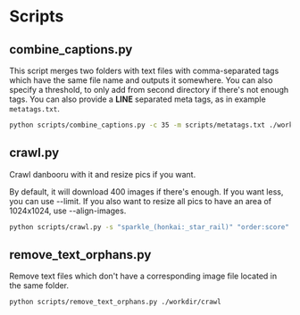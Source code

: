 # Scripts

## combine_captions.py

This script merges two folders with text files with comma-separated tags which have the same file name and outputs it somewhere. You can also specify a threshold, to only add from second directory if there's not enough tags. You can also provide a **LINE** separated meta tags, as in example `metatags.txt`.

```sh
python scripts/combine_captions.py -c 35 -m scripts/metatags.txt ./workdir/danbooru ./workdir/wd_tagger ./workdir/combined
```

## crawl.py

Crawl danbooru with it and resize pics if you want.

By default, it will download 400 images if there's enough. If you want less, you can use --limit. If you also want to resize all pics to have an area of 1024x1024, use --align-images.

```sh
python scripts/crawl.py -s "sparkle_(honkai:_star_rail)" "order:score" -o ./workdir/crawl
```

## remove_text_orphans.py

Remove text files which don't have a corresponding image file located in the same folder.

```sh
python scripts/remove_text_orphans.py ./workdir/crawl
```